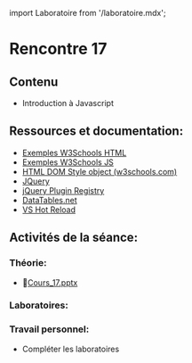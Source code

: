 import Laboratoire from '/laboratoire.mdx';

# Rencontre 17

## Contenu
- Introduction à Javascript 

## Ressources et documentation: 
- [Exemples W3Schools HTML](https://www.w3schools.com/js/js_examples.asp) 
- [Exemples W3Schools JS](https://htmlcheatsheet.com/js/) 
- [HTML DOM Style object (w3schools.com)](https://www.w3schools.com/jsref/dom_obj_style.asp) 
- [JQuery](https://api.jquery.com/)
- [jQuery Plugin Registry](https://plugins.jquery.com/)  
- [DataTables.net](https://datatables.net/)
- [VS Hot Reload](https://learn.microsoft.com/fr-ca/visualstudio/debugger/hot-reload?view=vs-2022)

## Activités de la séance: 

### Théorie:  
- 🔗[Cours_17.pptx](https://cegepedouardmontpetit.sharepoint.com/:p:/s/CMT420InformatiqueComitesCours-3W6/EaokERRlIARHsrC4ntfOHHMBK4MNPccK94eUUVBqtMkHzg?e=AuwaHX)

### Laboratoires:  
<Laboratoire nom="10XX-S17_Lab1"/>
<Laboratoire nom="10XX-S17_Lab2"/>

### Travail personnel: 
- Compléter les laboratoires
